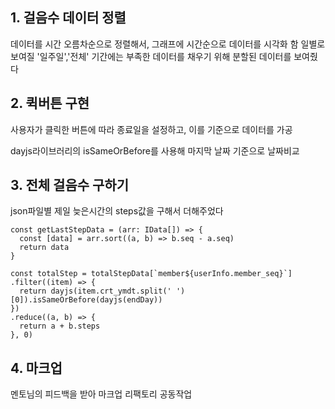 ## 1. 걸음수 데이터 정렬

데이터를 시간 오름차순으로 정렬해서, 그래프에 시간순으로 데이터를 시각화 함
일별로 보여질 '일주일','전체' 기간에는 부족한 데이터를 채우기 위해 분할된 데이터를 보여줬다

## 2. 퀵버튼 구현
사용자가 클릭한 버튼에 따라 종료일을 설정하고, 이를 기준으로 데이터를 가공

dayjs라이브러리의 isSameOrBefore를 사용해 마지막 날짜 기준으로 날짜비교

## 3. 전체 걸음수 구하기

json파일별 제일 늦은시간의 steps값을 구해서 더해주었다

```tsx
const getLastStepData = (arr: IData[]) => {
  const [data] = arr.sort((a, b) => b.seq - a.seq)
  return data
}

const totalStep = totalStepData[`member${userInfo.member_seq}`]
.filter((item) => {
  return dayjs(item.crt_ymdt.split(' ')[0]).isSameOrBefore(dayjs(endDay))
})
.reduce((a, b) => {
  return a + b.steps
}, 0)
```

## 4. 마크업
멘토님의 피드백을 받아 마크업 리팩토리 공동작업
